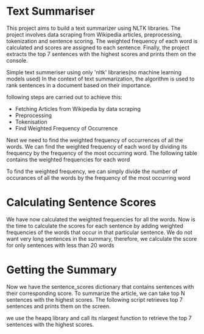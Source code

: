# Text Summariser
This project aims to build a text summarizer using NLTK libraries. The project involves data scraping from Wikipedia articles, preprocessing, tokenization and sentence scoring. The weighted frequency of each word is calculated and scores are assigned to each sentence. Finally, the project extracts the top 7 sentences with the highest scores and prints them on the console.

Simple text summeriser using only 'nltk' libraries(no machine learning models used)
In the context of text summarization, the algorithm is used to rank sentences in a document based on their importance.

following steps are carried out to achieve this:

* Fetching Articles from Wikipedia by data scraping
* Preprocessing 
* Tokenisation
* Find Weighted Frequency of Occurrence

Next we need to find the weighted frequency of occurrences of all the words. We can find the weighted frequency of each word by dividing its frequency by the frequency of the most occurring word. The following table contains the weighted frequencies for each word


To find the weighted frequency, we can simply divide the number of occurances of all the words by the frequency of the most occurring word

# Calculating Sentence Scores

We have now calculated the weighted frequencies for all the words. Now is the time to calculate the scores for each sentence by adding weighted frequencies of the words that occur in that particular sentence. We do not want very long sentences in the summary, therefore, we calculate the score for only sentences with less than 20 words 

# Getting the Summary

Now we have the sentence_scores dictionary that contains sentences with their corresponding score. To summarize the article, we can take top N sentences with the highest scores. The following script retrieves top 7 sentences and prints them on the screen.

we use the heapq library and call its nlargest function to retrieve the top 7 sentences with the highest scores.
